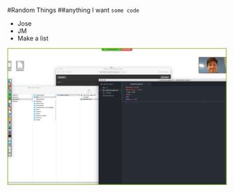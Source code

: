 #Random Things
##anything I want
`some code`
* Jose   
* JM
* Make a list

![Jose smiles goodly](jose-jm.png)
